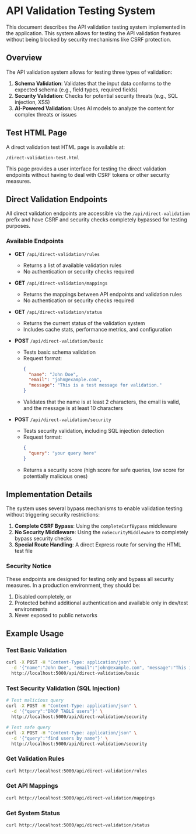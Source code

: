 # API Validation Testing System

This document describes the API validation testing system implemented in the application. This system allows for testing the API validation features without being blocked by security mechanisms like CSRF protection.

## Overview

The API validation system allows for testing three types of validation:

1. **Schema Validation**: Validates that the input data conforms to the expected schema (e.g., field types, required fields)
2. **Security Validation**: Checks for potential security threats (e.g., SQL injection, XSS)
3. **AI-Powered Validation**: Uses AI models to analyze the content for complex threats or issues

## Test HTML Page

A direct validation test HTML page is available at:

```
/direct-validation-test.html
```

This page provides a user interface for testing the direct validation endpoints without having to deal with CSRF tokens or other security measures.

## Direct Validation Endpoints

All direct validation endpoints are accessible via the `/api/direct-validation` prefix and have CSRF and security checks completely bypassed for testing purposes.

### Available Endpoints

- **GET** `/api/direct-validation/rules`
  - Returns a list of available validation rules
  - No authentication or security checks required

- **GET** `/api/direct-validation/mappings`
  - Returns the mappings between API endpoints and validation rules
  - No authentication or security checks required

- **GET** `/api/direct-validation/status`
  - Returns the current status of the validation system
  - Includes cache stats, performance metrics, and configuration

- **POST** `/api/direct-validation/basic`
  - Tests basic schema validation
  - Request format:
    ```json
    {
      "name": "John Doe",
      "email": "john@example.com",
      "message": "This is a test message for validation."
    }
    ```
  - Validates that the name is at least 2 characters, the email is valid, and the message is at least 10 characters

- **POST** `/api/direct-validation/security`
  - Tests security validation, including SQL injection detection
  - Request format:
    ```json
    {
      "query": "your query here"
    }
    ```
  - Returns a security score (high score for safe queries, low score for potentially malicious ones)

## Implementation Details

The system uses several bypass mechanisms to enable validation testing without triggering security restrictions:

1. **Complete CSRF Bypass**: Using the `completeCsrfBypass` middleware
2. **No Security Middleware**: Using the `noSecurityMiddleware` to completely bypass security checks
3. **Special Route Handling**: A direct Express route for serving the HTML test file

### Security Notice

These endpoints are designed for testing only and bypass all security measures. In a production environment, they should be:

1. Disabled completely, or
2. Protected behind additional authentication and available only in dev/test environments
3. Never exposed to public networks

## Example Usage

### Test Basic Validation

```bash
curl -X POST -H "Content-Type: application/json" \
  -d '{"name":"John Doe", "email":"john@example.com", "message":"This is a test message for validation."}' \
  http://localhost:5000/api/direct-validation/basic
```

### Test Security Validation (SQL Injection)

```bash
# Test malicious query
curl -X POST -H "Content-Type: application/json" \
  -d '{"query":"DROP TABLE users"}' \
  http://localhost:5000/api/direct-validation/security

# Test safe query
curl -X POST -H "Content-Type: application/json" \
  -d '{"query":"find users by name"}' \
  http://localhost:5000/api/direct-validation/security
```

### Get Validation Rules

```bash
curl http://localhost:5000/api/direct-validation/rules
```

### Get API Mappings

```bash
curl http://localhost:5000/api/direct-validation/mappings
```

### Get System Status

```bash
curl http://localhost:5000/api/direct-validation/status
```